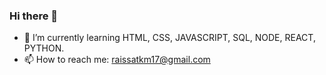 ### Hi there 👋

- 🌱 I’m currently learning HTML, CSS, JAVASCRIPT, SQL, NODE, REACT, PYTHON.
- 📫 How to reach me: raissatkm17@gmail.com


